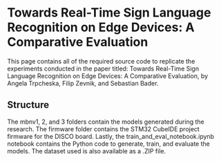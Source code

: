 # Towards Real-Time Sign Language Recognition on Edge Devices: A Comparative Evaluation

This page contains all of the required source code to replicate the experiments conducted in the paper titled: Towards Real-Time Sign Language Recognition on Edge Devices: A Comparative Evaluation, by Angela Trpcheska, Filip Zevnik, and Sebastian Bader.

## Structure
The mbnv1, 2, and 3 folders contain the models generated during the research. The firmware folder contains the STM32 CubeIDE project firmware for the DISCO board. Lastly, the train_and_eval_notebook.ipynb notebook contains the Python code to generate, train, and evaluate the models. The dataset used is also available as a .ZIP file.
